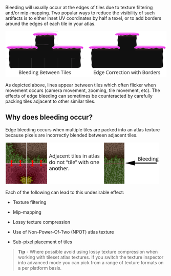 Bleeding will usually occur at the edges of tiles due to texture filtering and/or
mip-mapping. Two popular ways to reduce the visibility of such artifacts is to either
inset UV coordinates by half a texel, or to add borders around the edges of each tile in
your atlas.

![Example of bleeding between tiles due to texture filtering.](../img/edge-correction/edge-bleed-example.png)

As depicted above, lines appear between tiles which often flicker when movement occurs
(camera movement, zooming, tile movement, etc). The effects of edge bleeding can sometimes
be counteracted by carefully packing tiles adjacent to other similar tiles.



## Why does bleeding occur?

Edge bleeding occurs when multiple tiles are packed into an atlas texture because pixels
are incorrectly blended between adjacent tiles.

![Example atlas (left) where edge bleeding occurs (right).](../img/edge-correction/edge-bleed-example-cause.png)

Each of the following can lead to this undesirable effect:

- Texture filtering

- Mip-mapping

- Lossy texture compression

- Use of Non-Power-Of-Two (NPOT) atlas texture

- Sub-pixel placement of tiles

>
> **Tip** - Where possible avoid using lossy texture compression when working with tileset
> atlas textures. If you switch the texture inspector into advanced mode you can pick from
> a range of texture formats on a per platform basis.
>
